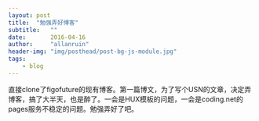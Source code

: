 ```yaml
---
layout: post
title:  "勉强弄好博客"
subtitle:   ""  
date:       2016-04-16
author:     "allanruin"
header-img: "img/posthead/post-bg-js-module.jpg"
tags:
    - blog
---
```

直接clone了figofuture的现有博客。第一篇博文，为了写个USN的文章，决定弄博客，搞了大半天，也是醉了。一会是HUX模板的问题，一会是coding.net的pages服务不稳定的问题。勉强弄好了吧。

